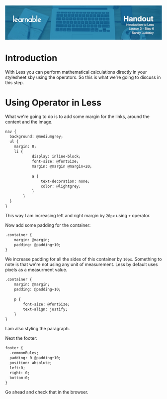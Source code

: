 ![](headers/3-6.jpg)
# Introduction

With Less you can perform mathematical calculations directly in your stylesheet sby using the operators. So this is what we're going to discuss in this step.

# Using Operator in Less

What we're going to do is to add some margin for the links, around the content and the image.

```less
nav {
  background: @mediumgrey; 
  ul {
  	margin: 0;
  	li {
			display: inline-block;
			font-size: @fontSize;
			margin: @margin @margin+20;

			a {
				text-decoration: none;
				color: @lightgrey;
			}
		}
  }
}
```

This way I am increasing left and right margin by `20px` using `+` operator.

Now add some padding for the container:

```less
.container {
	margin: @margin;
	padding: @padding+10;
}
```

We increase padding for all the sides of this container by `10px`. Something to note is that we're not using any unit of measurement. Less by default uses pixels as a measurment value.

```less
.container {
	margin: @margin;
	padding: @padding+10;

	p {
		font-size: @fontSize;
		text-align: justify;
	}
}
```

I am also styling the paragraph.

Next the footer:

```less
footer {
  .commonRules;
  padding: 0 @padding+10;
  position: absolute;
  left:0;
  right: 0;
  bottom:0;
}
```

Go ahead and check that in the browser.